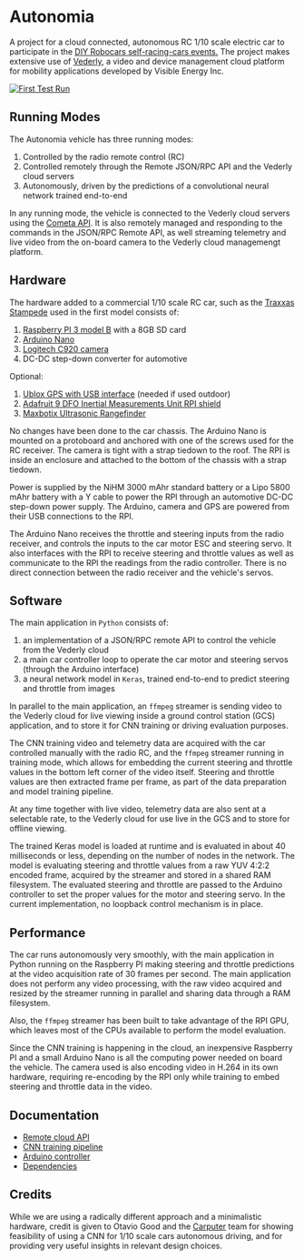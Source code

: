 # Autonomia
A project for a cloud connected, autonomous RC 1/10 scale electric car to participate in the [DIY Robocars self-racing-cars events.](/home/oem/Autonomia-Video/1482616994a) The project makes extensive use of [Vederly](www.cometa.io), a video and device management cloud platform for mobility applications developed by Visible Energy Inc.

[![First Test Run](https://img.youtube.com/vi/f2dknc7g4Zc/0.jpg)](https://www.youtube.com/watch?v=f2dknc7g4Zc)
## Running Modes
The Autonomia vehicle has three running modes:

1. Controlled by the radio remote control (RC)
2. Controlled remotely through the Remote JSON/RPC API and the Vederly cloud servers
3. Autonomously, driven by the predictions of a convolutional neural network trained end-to-end

In any running mode, the vehicle is connected to the Vederly cloud servers using the [Cometa API](http://www.cometa.io/cometa-api.html). It is also remotely managed and responding to the commands in the JSON/RPC Remote API, as well streaming telemetry and live video from the on-board camera to the Vederly cloud managemengt platform.

## Hardware
The hardware added to a commercial 1/10 scale RC car, such as the [Traxxas Stampede](https://traxxas.com/products/models/electric/36054-1stampede?t=details) used in the first model consists of:

1. [Raspberry PI 3 model B](https://www.raspberrypi.org/products/raspberry-pi-3-model-b/) with a 8GB SD card
2. [Arduino Nano](https://www.arduino.cc/en/Main/arduinoBoardNano)
3. [Logitech C920 camera](http://www.logitech.com/en-us/product/hd-pro-webcam-c920)
4. DC-DC step-down converter for automotive

Optional:

1. [Ublox GPS with USB interface](http://www.hardkernel.com/main/products/prdt_info.php?g_code=G142502154078) (needed if used outdoor)
2. [Adafruit 9 DFO Inertial Measurements Unit RPI shield](https://www.adafruit.com/products/2472)
3. [Maxbotix Ultrasonic Rangefinder](https://www.adafruit.com/products/172)

No changes have been done to the car chassis. The Arduino Nano is mounted on a protoboard and anchored with one of the screws used for the RC receiver. The camera is tight with a strap tiedown to the roof. The RPI is inside an enclosure and attached to the bottom of the chassis with a strap tiedown.

Power is supplied by the NiHM 3000 mAhr standard battery or a Lipo 5800 mAhr battery with a Y cable to power the RPI through an automotive DC-DC step-down power supply. The Arduino, camera and GPS are powered from their USB connections to the RPI.

The Arduino Nano receives the throttle and steering inputs from the radio receiver, and controls the inputs to the car motor ESC and steering servo. It also interfaces with the RPI to receive steering and throttle values as well as communicate to the RPI the readings from the radio controller. There is no direct connection between the radio receiver and the vehicle's servos.

## Software

The main application in `Python` consists of:

1. an implementation of a JSON/RPC remote API to control the vehicle from the Vederly cloud
2. a main car controller loop to operate the car motor and steering servos (through the Arduino interface)
3. a neural network model in `Keras`, trained end-to-end to predict steering and throttle from images

In parallel to the main application, an `ffmpeg` streamer is sending video to the Vederly cloud for live viewing inside a ground control station (GCS) application, and to store it for CNN training or driving evaluation purposes.

The CNN training video and telemetry data are acquired with the car controlled manually with the radio RC, and the `ffmpeg` streamer running in training mode, which allows for embedding the current steering and throttle values in the bottom left corner of the video itself. Steering and throttle values are then extracted frame per frame, as part of the data preparation and model training pipeline.

At any time together with live video, telemetry data are also sent at a selectable rate, to the Vederly cloud for use live in the GCS and to store for offline viewing.

The trained Keras model is loaded at runtime and is evaluated in about 40 milliseconds or less, depending on the number of nodes in the network. The model is evaluating steering and throttle values from a raw YUV 4:2:2 encoded frame, acquired by the streamer and stored in a shared RAM filesystem. The evaluated steering and throttle are passed to the Arduino controller to set the proper values for the motor and steering servo. In the current implementation, no loopback control mechanism is in place.

## Performance

The car runs autonomously very smoothly, with the main application in Python running on the Raspberry PI making steering and throttle predictions at the video acquisition rate of 30 frames per second. The main application does not perform any video processing, with the raw video acquired and resized by the streamer running in parallel and sharing data through a RAM filesystem.

Also, the `ffmpeg` streamer has been built to take advantage of the RPI GPU, which leaves most of the CPUs available to perform the model evaluation.

Since the CNN training is happening in the cloud, an inexpensive Raspberry PI and a small Arduino Nano is all the computing power needed on board the vehicle. The camera used is also encoding video in H.264 in its own hardware, requiring re-encoding by the RPI only while training to embed steering and throttle data in the video.

## Documentation

* [Remote cloud API](../blob/master/docs/remote-api.md)
* [CNN training pipeline](../blob/master/ConvNet/README.md)
* [Arduino controller](../blob/master/Arduino/README.md)
* [Dependencies](../blob/master/docs/dependencies.md)

## Credits

While we are using a radically different approach and a minimalistic hardware, credit is given to Otavio Good and the [Carputer](https://github.com/otaviogood/carputer) team for showing feasibility of using a CNN for 1/10 scale cars autonomous driving, and for providing very useful insights in relevant design choices.
